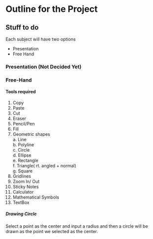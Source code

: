 # Outline for the Project

## Stuff to do

Each subject will have two options 

- Presentation
- Free Hand

### Presentation (Not Decided Yet)

### Free-Hand
#### Tools required
1. Copy
2. Paste
3. Cut
4. Eraser
5. Pencil/Pen
6. Fill
7. Geometric shapes<br>
    a. Line<br>
    b. Polyline<br>
    c. Circle<br>
    d. Ellipse<br>
    e. Rectangle<br>
    f. Triangle( rt. angled + normal) <br>
    g. Square <br>
8. Gridlines
9. Zoom In/ Out   
10. Sticky Notes
11. Calculator
12. Mathematical Symbols
13. TextBox

##### Drawing Circle

Select a point as the center and input a radius and then a circle will be drawn as the point we selected as the center.